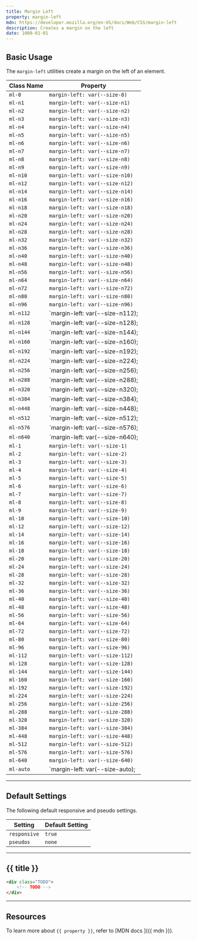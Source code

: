 ```yaml
---
title: Margin Left
property: margin-left
mdn: https://developer.mozilla.org/en-US/docs/Web/CSS/margin-left
description: Creates a margin on the left
date: 1000-01-01
---
```


## Basic Usage

The `margin-left` utilities create a margin on the left of an element.

| Class Name | Property                        |
| ---------- | ------------------------------- |
| `ml-0`     | `margin-left: var(--size-0)`    |
| `ml-n1`    | `margin-left: var(--size-n1)`   |
| `ml-n2`    | `margin-left: var(--size-n2)`   |
| `ml-n3`    | `margin-left: var(--size-n3)`   |
| `ml-n4`    | `margin-left: var(--size-n4)`   |
| `ml-n5`    | `margin-left: var(--size-n5)`   |
| `ml-n6`    | `margin-left: var(--size-n6)`   |
| `ml-n7`    | `margin-left: var(--size-n7)`   |
| `ml-n8`    | `margin-left: var(--size-n8)`   |
| `ml-n9`    | `margin-left: var(--size-n9)`   |
| `ml-n10`   | `margin-left: var(--size-n10)`  |
| `ml-n12`   | `margin-left: var(--size-n12)`  |
| `ml-n14`   | `margin-left: var(--size-n14)`  |
| `ml-n16`   | `margin-left: var(--size-n16)`  |
| `ml-n18`   | `margin-left: var(--size-n18)`  |
| `ml-n20`   | `margin-left: var(--size-n20)`  |
| `ml-n24`   | `margin-left: var(--size-n24)`  |
| `ml-n28`   | `margin-left: var(--size-n28)`  |
| `ml-n32`   | `margin-left: var(--size-n32)`  |
| `ml-n36`   | `margin-left: var(--size-n36)`  |
| `ml-n40`   | `margin-left: var(--size-n40)`  |
| `ml-n48`   | `margin-left: var(--size-n48)`  |
| `ml-n56`   | `margin-left: var(--size-n56)`  |
| `ml-n64`   | `margin-left: var(--size-n64)`  |
| `ml-n72`   | `margin-left: var(--size-n72)`  |
| `ml-n80`   | `margin-left: var(--size-n80)`  |
| `ml-n96`   | `margin-left: var(--size-n96)`  |
| `ml-n112`  | `margin-left: var(--size-n112); |
| `ml-n128`  | `margin-left: var(--size-n128); |
| `ml-n144`  | `margin-left: var(--size-n144); |
| `ml-n160`  | `margin-left: var(--size-n160); |
| `ml-n192`  | `margin-left: var(--size-n192); |
| `ml-n224`  | `margin-left: var(--size-n224); |
| `ml-n256`  | `margin-left: var(--size-n256); |
| `ml-n288`  | `margin-left: var(--size-n288); |
| `ml-n320`  | `margin-left: var(--size-n320); |
| `ml-n384`  | `margin-left: var(--size-n384); |
| `ml-n448`  | `margin-left: var(--size-n448); |
| `ml-n512`  | `margin-left: var(--size-n512); |
| `ml-n576`  | `margin-left: var(--size-n576); |
| `ml-n640`  | `margin-left: var(--size-n640); |
| `ml-1`     | `margin-left: var(--size-1)`    |
| `ml-2`     | `margin-left: var(--size-2)`    |
| `ml-3`     | `margin-left: var(--size-3)`    |
| `ml-4`     | `margin-left: var(--size-4)`    |
| `ml-5`     | `margin-left: var(--size-5)`    |
| `ml-6`     | `margin-left: var(--size-6)`    |
| `ml-7`     | `margin-left: var(--size-7)`    |
| `ml-8`     | `margin-left: var(--size-8)`    |
| `ml-9`     | `margin-left: var(--size-9)`    |
| `ml-10`    | `margin-left: var(--size-10)`   |
| `ml-12`    | `margin-left: var(--size-12)`   |
| `ml-14`    | `margin-left: var(--size-14)`   |
| `ml-16`    | `margin-left: var(--size-16)`   |
| `ml-18`    | `margin-left: var(--size-18)`   |
| `ml-20`    | `margin-left: var(--size-20)`   |
| `ml-24`    | `margin-left: var(--size-24)`   |
| `ml-28`    | `margin-left: var(--size-28)`   |
| `ml-32`    | `margin-left: var(--size-32)`   |
| `ml-36`    | `margin-left: var(--size-36)`   |
| `ml-40`    | `margin-left: var(--size-40)`   |
| `ml-48`    | `margin-left: var(--size-48)`   |
| `ml-56`    | `margin-left: var(--size-56)`   |
| `ml-64`    | `margin-left: var(--size-64)`   |
| `ml-72`    | `margin-left: var(--size-72)`   |
| `ml-80`    | `margin-left: var(--size-80)`   |
| `ml-96`    | `margin-left: var(--size-96)`   |
| `ml-112`   | `margin-left: var(--size-112)`  |
| `ml-128`   | `margin-left: var(--size-128)`  |
| `ml-144`   | `margin-left: var(--size-144)`  |
| `ml-160`   | `margin-left: var(--size-160)`  |
| `ml-192`   | `margin-left: var(--size-192)`  |
| `ml-224`   | `margin-left: var(--size-224)`  |
| `ml-256`   | `margin-left: var(--size-256)`  |
| `ml-288`   | `margin-left: var(--size-288)`  |
| `ml-320`   | `margin-left: var(--size-320)`  |
| `ml-384`   | `margin-left: var(--size-384)`  |
| `ml-448`   | `margin-left: var(--size-448)`  |
| `ml-512`   | `margin-left: var(--size-512)`  |
| `ml-576`   | `margin-left: var(--size-576)`  |
| `ml-640`   | `margin-left: var(--size-640)`  |
| `ml-auto`  | `margin-left: var(--size-auto); |

---

## Default Settings

The following default responsive and pseudo settings.

| Setting      | Default Setting |
| ------------ | --------------- |
| `responsive` | `true`          |
| `pseudos`    | `none`          |

---

## {{ title }}

<div class="bg-silver-200 p-20 h-256 radius-md flex flex-wrap align-content-center">
  <!-- ... -->
</div>

```html
<div class="TODO">
	<!-- TODO -->
</div>
```

---

## Resources

To learn more about `{{ property }}`, refer to [MDN docs <i class="far fa-external-link ml-6"></i>]({{ mdn }}).
